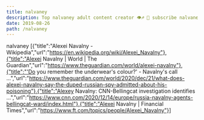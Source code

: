 ```yaml
---
title: nalvaney
description: Top nalvaney adult content creator 👁♐️ 👑 subscribe nalvaney to my porn site below IG nalvaney
date: 2019-08-26
path: /nalvaney
---
```


nalvaney
[{"title":"Alexei Navalny - Wikipedia","url":"https://en.wikipedia.org/wiki/Alexei_Navalny"},{"title":"Alexei Navalny | World | The Guardian","url":"https://www.theguardian.com/world/alexei-navalny"},{"title":"'Do you remember the underwear's colour?' - Navalny's call ...","url":"https://www.theguardian.com/world/2020/dec/21/what-does-alexei-navalny-say-the-duped-russian-spy-admitted-about-his-poisoning"},{"title":"Alexey Navalny: CNN-Bellingcat investigation identifies ...","url":"https://www.cnn.com/2020/12/14/europe/russia-navalny-agents-bellingcat-ward/index.html"},{"title":"Alexei Navalny | Financial Times","url":"https://www.ft.com/topics/people/Alexei_Navalny"}]

